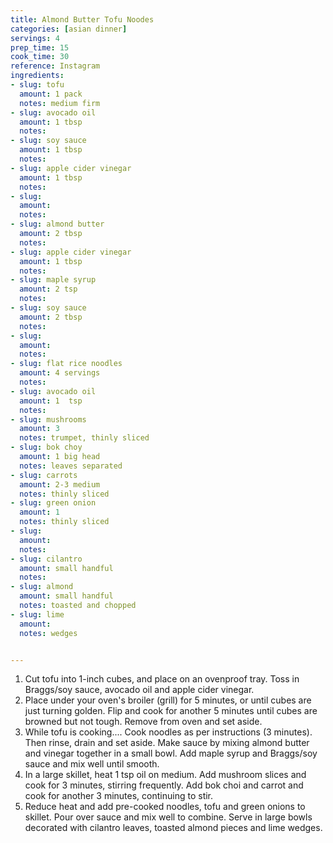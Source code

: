 ```yaml
---
title: Almond Butter Tofu Noodes
categories: [asian dinner]
servings: 4
prep_time: 15
cook_time: 30
reference: Instagram
ingredients:
- slug: tofu
  amount: 1 pack
  notes: medium firm
- slug: avocado oil
  amount: 1 tbsp
  notes:
- slug: soy sauce
  amount: 1 tbsp
  notes:
- slug: apple cider vinegar
  amount: 1 tbsp
  notes:
- slug:
  amount:
  notes:
- slug: almond butter
  amount: 2 tbsp
  notes:
- slug: apple cider vinegar
  amount: 1 tbsp
  notes:
- slug: maple syrup
  amount: 2 tsp
  notes:
- slug: soy sauce
  amount: 2 tbsp
  notes:
- slug:
  amount:
  notes:
- slug: flat rice noodles
  amount: 4 servings
  notes:
- slug: avocado oil
  amount: 1  tsp
  notes:
- slug: mushrooms
  amount: 3
  notes: trumpet, thinly sliced
- slug: bok choy
  amount: 1 big head
  notes: leaves separated
- slug: carrots
  amount: 2-3 medium
  notes: thinly sliced
- slug: green onion
  amount: 1
  notes: thinly sliced
- slug:
  amount:
  notes:
- slug: cilantro
  amount: small handful
  notes:
- slug: almond
  amount: small handful
  notes: toasted and chopped
- slug: lime
  amount:
  notes: wedges


---
```


1. Cut tofu into 1-inch cubes, and place on an ovenproof tray. Toss in Braggs/soy sauce, avocado oil and apple cider vinegar.
2. Place under your oven's broiler (grill) for 5 minutes, or until cubes are just turning golden. Flip and cook for another 5 minutes until cubes are browned but not tough. Remove from oven and set aside.
3. While tofu is cooking.... Cook noodles as per instructions (3 minutes). Then rinse, drain and set aside. Make sauce by mixing almond butter and vinegar together in a small bowl. Add maple syrup and Braggs/soy sauce and mix well until smooth.
4. In a large skillet, heat 1 tsp oil on medium. Add mushroom slices and cook for 3 minutes, stirring frequently. Add bok choi and carrot and cook for another 3 minutes, continuing to stir.
5. Reduce heat and add pre-cooked noodles, tofu and green onions to skillet. Pour over sauce and mix well to combine. Serve in large bowls decorated with cilantro leaves, toasted almond pieces and lime wedges.
